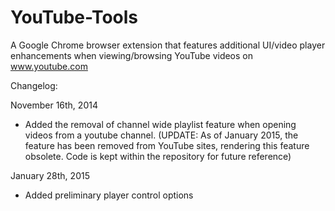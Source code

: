 YouTube-Tools
=============

A Google Chrome browser extension that features additional UI/video player enhancements when viewing/browsing YouTube videos on www.youtube.com

Changelog:

November 16th, 2014
- Added the removal of channel wide playlist feature when opening videos from a youtube channel. (UPDATE: As of January 2015, the feature has been removed from YouTube sites, rendering this feature obsolete. Code is kept within the repository for future reference)

January 28th, 2015
- Added preliminary player control options

